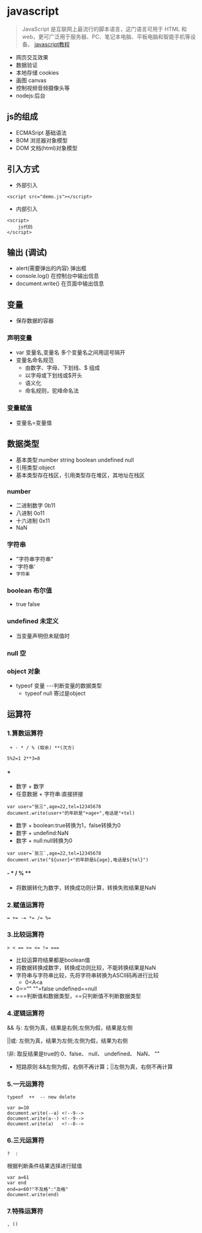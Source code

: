 # javascript
>JavaScript 是互联网上最流行的脚本语言，这门语言可用于 HTML 和 web，更可广泛用于服务器、PC、笔记本电脑、平板电脑和智能手机等设备。
[javascript教程](http://uekdev.coding.me/javascript/)

* 网页交互效果
* 数据验证
* 本地存储 cookies
* 画图 canvas
* 控制视频音频摄像头等
* nodejs:后台

## js的组成
* ECMASript 基础语法
* BOM 浏览器对象模型
* DOM 文档(html)对象模型

## 引入方式
* 外部引入
```
<script src="demo.js"></script>
```
* 内部引入
```
<script>
    js代码
</script>
```
## 输出 (调试)
* alert(需要弹出的内容)  弹出框
* console.log() 在控制台中输出信息
* document.write()  在页面中输出信息

## 变量
* 保存数据的容器

### 声明变量
* var 变量名,变量名 多个变量名之间用逗号隔开
* 变量名命名规范
    * 由数字、字母、下划线、$ 组成
    * 以字母或下划线或$开头
    * 语义化
    * 命名规则，驼峰命名法

### 变量赋值
* 变量名=变量值

## 数据类型
* 基本类型:number string boolean undefined null
* 引用类型:object
* 基本类型存在栈区，引用类型存在堆区，其地址在栈区
### number
* 二进制数字 0b11
* 八进制 0o11
* 十六进制 0x11
* NaN

### 字符串
* "字符串字符串"
* '字符串'
* `字符串`

### boolean 布尔值
* true  false

### undefined 未定义
* 当变量声明但未赋值时

### null 空

### object 对象


* typeof 变量 ---判断变量的数据类型
    * typeof null 寄过是object


## 运算符
### 1.算数运算符
` + - * / % (取余) **(次方)`

`5%2=1 2**3=8`
#### +
* 数字 + 数字
* 任意数据 + 字符串:直接拼接
```
var user="张三",age=22,tel=12345678
document.write(user+"的年龄是"+age+",电话是"+tel)
```
* 数字 + boolean:true转换为1，false转换为0
* 数字 + undefind:NaN
* 数字 + null:null转换为0
```
var user=`张三`,age=22,tel=12345678
document.write("${user}+"的年龄是&{age},电话是${tel}")
```
#### - * / % **
* 将数据转化为数字，转换成功则计算，转换失败结果是NaN

### 2.赋值运算符
`= += -= *= /= %=`
### 3.比较运算符
`> < == >= <= != ===`
* 比较运算符结果都是boolean值
* 将数据转换成数字，转换成功则比较，不能转换结果是NaN
* 字符串与字符串比较，先将字符串转换为ASCII码再进行比较
    * 0<A<a
* 0=="" ""=false undefined==null
* ===判断值和数据类型，==只判断值不判断数据类型

### 4.逻辑运算符
&& 与: 左侧为真，结果是右侧;左侧为假，结果是左侧

||或: 左侧为真，结果为左侧;左侧为假，结果为右侧

!非: 取反结果是true的:0、false、 null、 undefined、 NaN、 ""
* 短路原则:&&左侧为假，右侧不再计算；||左侧为真，右侧不再计算

### 5.一元运算符
`typeof  ++  -- new delete`
```
var a=10
document.write(--a) <!--9-->
document.write(a--) <!--9-->
document.write(a)   <!--8-->
```
### 6.三元运算符
`?  :`

根据判断条件结果选择进行赋值
```
var a=61
var end
end=a<60?"不及格":"及格"
document.write(end)
```
### 7.特殊运算符
` , () `
